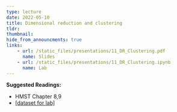 ```yaml
---
type: lecture
date: 2022-05-10
title: Dimensional reduction and clustering
tldr: 
thumbnail: 
hide_from_announcments: true
links: 
    - url: /static_files/presentations/11_DR_Clustering.pdf
      name: Slides
    - url: /static_files/presentations/11_DR_Clustering.ipynb
      name: Lab
---
```

**Suggested Readings:**
- HMST Chapter 8,9
- [[dataset for lab]](https://www.dropbox.com/s/snobajzz9261jm3/autos.csv?dl=0)
